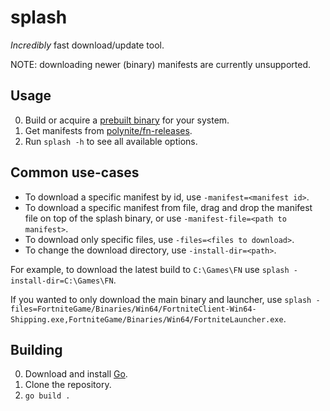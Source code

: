 # splash
_Incredibly_ fast download/update tool.

NOTE: downloading newer (binary) manifests are currently unsupported.

## Usage
0. Build or acquire a [prebuilt binary](https://github.com/polynite/splash/releases) for your system.
1. Get manifests from [polynite/fn-releases](https://github.com/polynite/fn-releases).
2. Run `splash -h` to see all available options.

## Common use-cases
* To download a specific manifest by id, use `-manifest=<manifest id>`.
* To download a specific manifest from file, drag and drop the manifest file on top of the splash binary, or use `-manifest-file=<path to manifest>`.
* To download only specific files, use `-files=<files to download>`.
* To change the download directory, use `-install-dir=<path>`.

For example, to download the latest build to `C:\Games\FN` use `splash -install-dir=C:\Games\FN`.  

If you wanted to only download the main binary and launcher, use `splash -files=FortniteGame/Binaries/Win64/FortniteClient-Win64-Shipping.exe,FortniteGame/Binaries/Win64/FortniteLauncher.exe`.

## Building
0. Download and install [Go](https://golang.org/dl/).
1. Clone the repository.
2. `go build .`
